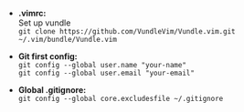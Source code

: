 * **.vimrc:**  
    Set up vundle  
    ```git clone https://github.com/VundleVim/Vundle.vim.git ~/.vim/bundle/Vundle.vim```

* **Git first config:**  
    ```git config --global user.name "your-name"```  
    ```git config --global user.email "your-email"```

* **Global .gitignore:**  
    ```git config --global core.excludesfile ~/.gitignore```
